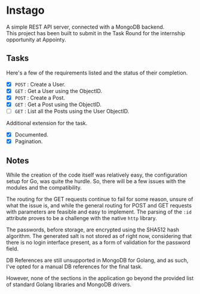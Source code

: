 # Instago

A simple REST API server, connected with a MongoDB backend.\
This project has been built to submit in the Task Round for the internship opportunity at Appointy.

## Tasks
Here's a few of the requirements listed and the status of their completion.

- [X] `POST` : Create a User.
- [X] `GET`  : Get a User using the ObjectID.
- [X] `POST` : Create a Post.
- [X] `GET`  : Get a Post using the ObjectID.
- [ ] `GET`  : List all the Posts using the User ObjectID.

Additional extension for the task.
- [X] Documented.
- [X] Pagination.

## Notes

While the creation of the code itself was relatively easy, the configuration setup for Go, was quite the hurdle.
So, there will be a few issues with the modules and the compatibility.

The routing for the GET requests continue to fail for some reason, unsure of what the issue is,
and while the general routing for POST and GET requests with parameters are feasible and easy to implement.
The parsing of the `:id` attribute proves to be a challenge with the native `http` library.

The passwords, before storage, are encrypted using the SHA512 hash algorithm.
The generated salt is not stored as of right now, considering that there is no login interface present, 
as a form of validation for the password field.

DB References are still unsupported in MongoDB for Golang, and as such, I've opted for a manual DB references for the final task.

However, none of the sections in the application go beyond the provided list of standard Golang libraries and MongoDB drivers.
